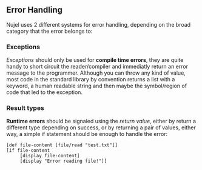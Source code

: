 ## Error Handling
Nujel uses 2 different systems for error handling, depending on the
broad category that the error belongs to:

### Exceptions
*Exceptions* should only be used for **compile time errors**, they are
quite handy to short circuit the reader/compiler and immediatly return
an error message to the programmer. Although you can throw any kind
of value, most code in the standard library by convention returns a
list with a keyword, a human readable string and then maybe the
symbol/region of code that led to the exception.

### Result types
**Runtime errors** should be signaled using the *return value*, either by
return a different type depending on success, or by returning
a pair of values, either way, a simple if statement should be enough to
handle the error:
```
[def file-content [file/read "test.txt"]]
[if file-content
     [display file-content]
	 [display "Error reading file!"]]
```
